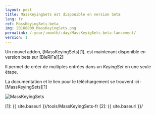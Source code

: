 ```yaml
---
layout: post
title: MassKeyingSets est disponible en version beta
lang: fr
ref: MassKeyingSets-beta
img: 20160809_MassKeyingSets.png
permalink: /:year/:month/:day/MassKeyigSets-beta-lancement/
version: 1
---
```


Un nouvel addon, [MassKeyingSets][1], est maintenant disponible en version beta sur [BleRiFa][2]  

Il permet de créer de multiples entrées dans un *KeyingSet* en une seule étape.

La documentation et le lien pour le téléchargement se trouvent ici : [MassKeyingSets][1]

![MassKeyingSets]({{site.base_url}}/assets/img/MassKeyingSets/popup_bones.png)

[1]: {{ site.baseurl }}/tools/MassKeyingSets-fr
[2]: {{ site.baseurl }}/
